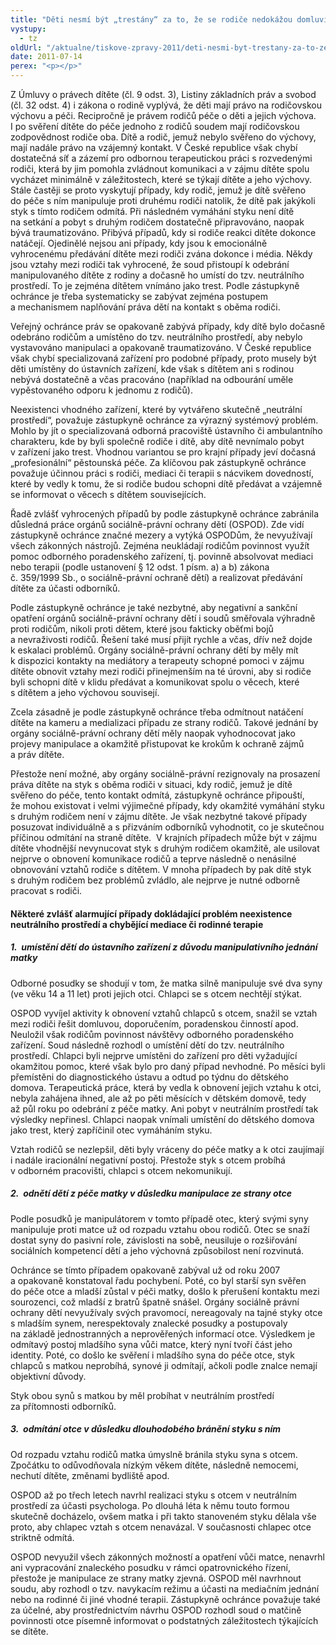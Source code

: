 ```yaml
---
title: "Děti nesmí být „trestány“ za to, že se rodiče nedokážou domluvit"
vystupy:
  - tz
oldUrl: "/aktualne/tiskove-zpravy-2011/deti-nesmi-byt-trestany-za-to-ze-se-rodice-nedokazou-domluvit"
date: 2011-07-14
perex: "<p></p>"
---
```


<!-- imported from the old website -->

<p>Z Úmluvy o právech dítěte (čl. 9 odst. 3), Listiny základních práv a svobod (čl. 32 odst. 4) i zákona o rodině vyplývá, že děti mají právo na rodičovskou výchovu a péči. Recipročně je právem rodičů péče o děti a jejich výchova. I po svěření dítěte do péče jednoho z rodičů soudem mají rodičovskou zodpovědnost rodiče oba. Dítě a rodič, jemuž nebylo svěřeno do výchovy, mají nadále právo na vzájemný kontakt. V České republice však chybí dostatečná síť a zázemí pro odbornou terapeutickou práci s rozvedenými rodiči, která by jim pomohla zvládnout komunikaci a v zájmu dítěte spolu vycházet minimálně v záležitostech, které se týkají dítěte a jeho výchovy. Stále častěji se proto vyskytují případy, kdy rodič, jemuž je dítě svěřeno do péče s ním manipuluje proti druhému rodiči natolik, že dítě pak jakýkoli styk s tímto rodičem odmítá. Při následném vymáhání styku není dítě na setkání a pobyt s druhým rodičem dostatečně připravováno, naopak bývá traumatizováno. Přibývá případů, kdy si rodiče reakci dítěte dokonce natáčejí. Ojedinělé nejsou ani případy, kdy jsou k emocionálně vyhrocenému předávání dítěte mezi rodiči zvána dokonce i média. Někdy jsou vztahy mezi rodiči tak vyhrocené, že soud přistoupí k odebrání manipulovaného dítěte z rodiny a dočasně ho umístí do tzv. neutrálního prostředí. To je zejména dítětem vnímáno jako trest. Podle zástupkyně ochránce je třeba systematicky se zabývat zejména postupem a mechanismem naplňování práva dětí na kontakt s oběma rodiči.</p><p>Veřejný ochránce práv se opakovaně zabývá případy, kdy dítě bylo dočasně odebráno rodičům a umístěno do tzv. neutrálního prostředí, aby nebylo vystavováno manipulaci a opakovaně traumatizováno. V České republice však chybí specializovaná zařízení pro podobné případy, proto musely být děti umístěny do ústavních zařízení, kde však s dítětem ani s rodinou nebývá dostatečně a včas pracováno (například na odbourání uměle vypěstovaného odporu k jednomu z rodičů).</p><p>Neexistenci vhodného zařízení, které by vytvářeno skutečně „neutrální prostředí“, považuje zástupkyně ochránce za výrazný systémový problém. Mohlo by jít o specializovaná odborná pracoviště ústavního či ambulantního charakteru, kde by byli společně rodiče i dítě, aby dítě nevnímalo pobyt v zařízení jako trest. Vhodnou variantou se pro krajní případy jeví dočasná „profesionální“ pěstounská péče. Za klíčovou pak zástupkyně ochránce považuje účinnou práci s rodiči, mediaci či terapii s nácvikem dovedností, které by vedly k tomu, že si rodiče budou schopni dítě předávat a vzájemně se informovat o věcech s dítětem souvisejících. </p><p>Řadě zvlášť vyhrocených případů by podle zástupkyně ochránce zabránila důsledná práce orgánů sociálně-právní ochrany dětí (OSPOD). Zde vidí zástupkyně ochránce značné mezery a vytýká OSPODům, že nevyužívají všech zákonných nástrojů. Zejména neukládají rodičům povinnost využít pomoc odborného poradenského zařízení, tj. povinně absolvovat mediaci nebo terapii (podle ustanovení § 12 odst. 1 písm. a) a b) zákona č. 359/1999 Sb., o sociálně-právní ochraně dětí) a realizovat předávání dítěte za účasti odborníků. </p><p>Podle zástupkyně ochránce je také nezbytné, aby negativní a sankční opatření orgánů sociálně-právní ochrany dětí i soudů směřovala výhradně proti rodičům, nikoli proti dětem, které jsou fakticky oběťmi bojů a nevraživosti rodičů. Řešení také musí přijít rychle a včas, dřív než dojde k eskalaci problémů. Orgány sociálně-právní ochrany dětí by měly mít k dispozici kontakty na mediátory a terapeuty schopné pomoci v zájmu dítěte obnovit vztahy mezi rodiči přinejmenším na té úrovni, aby si rodiče byli schopni dítě v klidu předávat a komunikovat spolu o věcech, které s dítětem a jeho výchovou souvisejí. </p><p>Zcela zásadně je podle zástupkyně ochránce třeba odmítnout natáčení dítěte na kameru a medializaci případu ze strany rodičů. Takové jednání by orgány sociálně-právní ochrany dětí měly naopak vyhodnocovat jako projevy manipulace a okamžitě přistupovat ke krokům k ochraně zájmů a práv dítěte.</p><p>Přestože není možné, aby orgány sociálně-právní rezignovaly na prosazení práva dítěte na styk s oběma rodiči v situaci, kdy rodič, jemuž je dítě svěřeno do péče, tento kontakt odmítá, zástupkyně ochránce připouští, že mohou existovat i velmi výjimečné případy, kdy okamžité vymáhání styku s druhým rodičem není v zájmu dítěte. Je však nezbytné takové případy posuzovat individuálně a s přizváním odborníků vyhodnotit, co je skutečnou příčinou odmítání na straně dítěte.  V krajních případech může být v zájmu dítěte vhodnější nevynucovat styk s druhým rodičem okamžitě, ale usilovat nejprve o obnovení komunikace rodičů a teprve následně o nenásilné obnovování vztahů rodiče s dítětem. V mnoha případech by pak dítě styk s druhým rodičem bez problémů zvládlo, ale nejprve je nutné odborně pracovat s rodiči.</p><h4>Některé zvlášť alarmující případy dokládající problém neexistence neutrálního prostředí a chybějící mediace či rodinné terapie</h4><h5>1.  umístění dětí do ústavního zařízení z důvodu manipulativního jednání matky</h5><p>Odborné posudky se shodují v tom, že matka silně manipuluje své dva syny (ve věku 14 a 11 let) proti jejich otci. Chlapci se s otcem nechtějí stýkat.</p><p>OSPOD vyvíjel aktivity k obnovení vztahů chlapců s otcem, snažil se vztah mezi rodiči řešit domluvou, doporučením, poradenskou činností apod. Neuložil však rodičům povinnost návštěvy odborného poradenského zařízení. Soud následně rozhodl o umístění dětí do tzv. neutrálního prostředí. Chlapci byli nejprve umístěni do zařízení pro děti vyžadující okamžitou pomoc, které však bylo pro daný případ nevhodné. Po měsíci byli přemístěni do diagnostického ústavu a odtud po týdnu do dětského domova. Terapeutická práce, která by vedla k obnovení jejich vztahu k otci, nebyla zahájena ihned, ale až po pěti měsících v dětském domově, tedy až půl roku po odebrání z péče matky. Ani pobyt v neutrálním prostředí tak výsledky nepřinesl. Chlapci naopak vnímali umístění do dětského domova jako trest, který zapříčinil otec vymáháním styku.</p><p>Vztah rodičů se nezlepšil, děti byly vráceny do péče matky a k otci zaujímají i nadále iracionální negativní postoj. Přestože styk s otcem probíhá v odborném pracovišti, chlapci s otcem nekomunikují.</p><h5>2.  odnětí dětí z péče matky v důsledku manipulace ze strany otce</h5><p>Podle posudků je manipulátorem v tomto případě otec, který svými syny manipuluje proti matce už od rozpadu vztahu obou rodičů. Otec se snaží dostat syny do pasivní role, závislosti na sobě, neusiluje o rozšiřování sociálních kompetencí dětí a jeho výchovná způsobilost není rozvinutá. </p><p>Ochránce se tímto případem opakovaně zabýval už od roku 2007 a opakovaně konstatoval řadu pochybení. Poté, co byl starší syn svěřen do péče otce a mladší zůstal v péči matky, došlo k přerušení kontaktu mezi sourozenci, což mladší z bratrů špatně snášel. Orgány sociálně právní ochrany dětí nevyužívaly svých pravomocí, nereagovaly na tajné styky otce s mladším synem, nerespektovaly znalecké posudky a postupovaly na základě jednostranných a neprověřených informací otce. Výsledkem je odmítavý postoj mladšího syna vůči matce, který nyní tvoří část jeho identity. Poté, co došlo ke svěření i mladšího syna do péče otce, styk chlapců s matkou neprobíhá, synové ji odmítají, ačkoli podle znalce nemají objektivní důvody.</p><p>Styk obou synů s matkou by měl probíhat v neutrálním prostředí za přítomnosti odborníků. </p><h5>3.  odmítání otce v důsledku dlouhodobého bránění styku s ním</h5><p>Od rozpadu vztahu rodičů matka úmyslně bránila styku syna s otcem. Zpočátku to odůvodňovala nízkým věkem dítěte, následně nemocemi, nechutí dítěte, změnami bydliště apod.</p><p>OSPOD až po třech letech navrhl realizaci styku s otcem v neutrálním prostředí za účasti psychologa. Po dlouhá léta k němu touto formou skutečně docházelo, ovšem matka i při takto stanoveném styku dělala vše proto, aby chlapec vztah s otcem nenavázal. V současnosti chlapec otce striktně odmítá.</p><p>OSPOD nevyužil všech zákonných možností a opatření vůči matce, nenavrhl ani vypracování znaleckého posudku v rámci opatrovnického řízení, přestože je manipulace ze strany matky zjevná. OSPOD měl navrhnout soudu, aby rozhodl o tzv. navykacím režimu a účasti na mediačním jednání nebo na rodinné či jiné vhodné terapii. Zástupkyně ochránce považuje také za účelné, aby prostřednictvím návrhu OSPOD rozhodl soud o matčině povinnosti otce písemně informovat o podstatných záležitostech týkajících se dítěte.</p>
